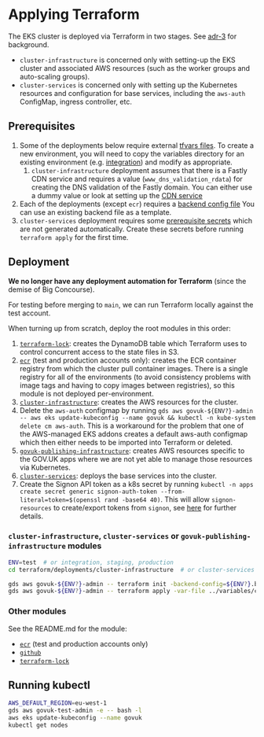 # Applying Terraform

The EKS cluster is deployed via Terraform in two stages. See [adr-3] for background.

- `cluster-infrastructure` is concerned only with setting-up the EKS cluster and associated AWS resources (such as the worker groups and auto-scaling groups).
- `cluster-services` is concerned only with setting up the Kubernetes resources and configuration for base services, including the `aws-auth` ConfigMap, ingress controller, etc.

## Prerequisites

1. Some of the deployments below require external [tfvars
files](../terraform/deployments/variables). To create a new environment, you
will need to copy the variables directory for an existing environment (e.g.
[integration](../deployments/variables/integration)) and modify as
appropriate.
    1. `cluster-infrastructure` deployment assumes that there is a Fastly CDN service
       and requires a value (`www_dns_validation_rdata`) for creating the DNS validation of the Fastly domain. You can
       either use a dummy value or look at setting up the [CDN service](../../docs/setting-up-content-delivery-network.md)
1. Each of the deployments (except `ecr`) requires a [backend config
file](https://www.terraform.io/docs/language/settings/backends/configuration.html#partial-configuration)
You can use an existing backend file as a template.
1. `cluster-services` deployment requires some [prerequisite secrets](../../docs/prerequisite-secrets.md)
which are not generated automatically. Create these secrets before running
`terraform apply` for the first time.

## Deployment

**We no longer have any deployment automation for Terraform** (since the demise of Big Concourse).

For testing before merging to `main`, we can run Terraform locally against the test account.

When turning up from scratch, deploy the root modules in this order:

1. [`terraform-lock`](../deployments/terraform-lock): creates the
   DynamoDB table which Terraform uses to control concurrent access to the
   state files in S3.
1. [`ecr`](../deployments/ecr) (test and production accounts only): creates the ECR container registry from
   which the cluster pull container images. There is a single registry for all
   of the environments (to avoid consistency problems with image tags and
   having to copy images between registries), so this module is not deployed
   per-environment.
1. [`cluster-infrastructure`](../deployments/cluster-infrastructure): creates the AWS resources for the cluster.
1. Delete the `aws-auth` configmap by running `gds aws govuk-${ENV?}-admin -- aws eks update-kubeconfig --name govuk && kubectl -n kube-system delete cm aws-auth`. This is a workaround for the problem that one of the AWS-managed EKS addons creates a default aws-auth configmap which then either needs to be imported into Terraform or deleted.
1. [`govuk-publishing-infrastructure`](../deployments/govuk-publishing-infrastructure): creates AWS resources specific to the GOV.UK apps where we are not yet
able to manage those resources via Kubernetes.
1. [`cluster-services`](../deployments/cluster-services): deploys the base services into the cluster.
1. Create the Signon API token as a k8s secret by running `kubectl -n apps create secret generic signon-auth-token --from-literal=token=$(openssl rand -base64 40)`. This will allow
`signon-resources` to create/export tokens from `signon`, see [here](../../docs/signon-secrets.md) for further details.

### `cluster-infrastructure`, `cluster-services` or `govuk-publishing-infrastructure` modules

```sh
ENV=test  # or integration, staging, production
cd terraform/deployments/cluster-infrastructure  # or cluster-services or govuk-publishing-infrastructure

gds aws govuk-${ENV?}-admin -- terraform init -backend-config=${ENV?}.backend -reconfigure -upgrade
gds aws govuk-${ENV?}-admin -- terraform apply -var-file ../variables/common.tfvars -var-file ../variables/${ENV?}/common.tfvars
```

### Other modules

See the README.md for the module:

* [`ecr`](../deployments/ecr/README.md) (test and production accounts only)
* [`github`](../deployments/github/README.md)
* [`terraform-lock`](../deployments/terraform-lock/README.md)

## Running kubectl

```sh
AWS_DEFAULT_REGION=eu-west-1
gds aws govuk-test-admin -e -- bash -l
aws eks update-kubeconfig --name govuk
kubectl get nodes
```

[adr-3]: https://github.com/alphagov/govuk-infrastructure/blob/main/docs/architecture/decisions/0003-split-terraform-state-into-separate-aws-cluster-and-kubernetes-resource-phases.md
